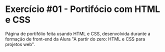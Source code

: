 # Exercício #01 - Portifócio com HTML e CSS
Página de portifólio feita usando HTML e CSS, desenvolvida durante a formação de front-end da Alura "A partir do zero: HTML e CSS para projetos web".
